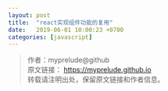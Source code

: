 ```yaml
---
layout: post
title:  "react实现组件功能的复用"
date:   2019-06-01 10:00:23 +0700
categories: [javascript]
---
```

>作者：myprelude@github  
原文链接： https://myprelude.github.io       
转载请注明出处，保留原文链接和作者信息。